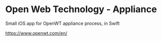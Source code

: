 # Open Web Technology - Appliance
Small iOS app for OpenWT appliance process, in Swift

https://www.openwt.com/en/
